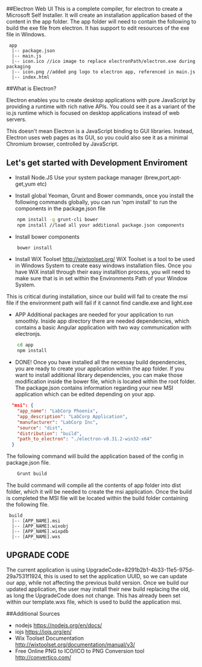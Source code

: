 ##Electron Web UI
This is a complete compiler, for electron to create a Microsoft Self Installer. It will create an installation application based of the content in the app folder. 
The app folder will need to contain the following to build the exe file from electron. It has support to edit resources of the exe file in Windows.

```
 app
  |-- package.json
  |-- main.js
  |-- icon.ico //ico image to replace electronPath/electron.exe during packaging
  |-- icon.png //added png logo to electron app, referenced in main.js
  |-- index.html
```

##What is Electron?

Electron enables you to create desktop applications with pure JavaScript by providing a runtime with rich native APIs. You could see it as a variant of the io.js runtime which is focused on desktop applications instead of web servers.

This doesn't mean Electron is a JavaScript binding to GUI libraries. Instead, Electron uses web pages as its GUI, so you could also see it as a minimal Chromium browser, controlled by JavaScript.


## Let's get started with Development Enviroment
- Install Node.JS
Use your system package manager (brew,port,apt-get,yum etc)

- Install global Yeoman, Grunt and Bower commands, once you install the following commands globally, you can run 'npm install' to run the components in the package.json file

```bash
	npm install -g grunt-cli bower
	npm install //load all your additional package.json components
```

- Install bower components
```bash
	bower install
```

- Install WiX Toolset <http://wixtoolset.org/>
WiX Toolset is a tool to be used in Windows System to create easy windows installation files. Once you have WiX install through their easy installtion process, you will need to make sure that is in set within the Environments Path of your Window System.

This is critical during installation, since our build will fail to create the msi file if the environment path will fail if it cannot find candle.exe and light.exe

- APP
Additional packages are needed for your application to run smoothly. Inside app directory there are needed dependencies, which contains a basic Angular application with two way communication with electronjs.

```bash
	cd app
	npm install
```

- DONE!
Once you have installed all the necessay build dependencies, you are ready to create your application within the app folder. If you want to install additional library dependencies, you can make those modification inside the bower file, which is located within the root folder. The package.json contains information regarding your new MSI application which can be edited depending on your app.

```json
  "msi": {
    "app_name": "LabCorp Phoenix",
    "app_description": "LabCorp Application",
    "manufacturer": "LabCorp Inc",
    "source": "dist",
    "distribution": "build",
    "path_to_electron": "./electron-v0.31.2-win32-x64"
  }
```
The following command will build the application based of the config in package.json file.

```bash
	Grunt build
```

The build command will compile all the contents of app folder into dist folder, which it will be needed to create the msi application. Once the build is completed the MSI file will be located within the build folder containing the following file. 

```
 build
  |-- [APP_NAME].msi
  |-- [APP_NAME].wixobj
  |-- [APP_NAME].wixpdb
  |-- [APP_NAME].wxs
```


## UPGRADE CODE
The current application is using UpgradeCode=8291b2b1-4b33-11e5-975d-29a7531f1924, this is used to set the application UUID, so we can update our app, while not affecting the previous build version. Once we build our updated application, the user may install their new build replacing the old, as long the UpgradeCode does not change. This has already been set within our template.wxs file, which is used to build the application msi.


##Additional Sources
- nodejs <https://nodejs.org/en/docs/>
- iojs <https://iojs.org/en/>
- Wix Toolset Documentation <http://wixtoolset.org/documentation/manual/v3/>
- Free Online PNG to ICO/ICO to PNG Conversion tool <http://convertico.com/>